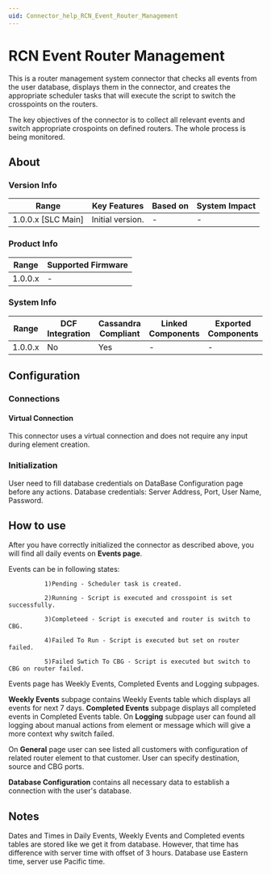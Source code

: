 ```yaml
---
uid: Connector_help_RCN_Event_Router_Management
---
```


# RCN Event Router Management

This is a router management system connector that checks all events from the user database, displays them in the connector, and creates the appropriate scheduler tasks that will execute the script to switch the crosspoints on the routers.

The key objectives of the connector is to collect all relevant events and switch appropriate crospoints on defined routers. The whole process is being monitored.

## About

### Version Info

| Range            | Key Features | Based on | System Impact |
|----------------------|------------------|--------------|-------------------|
| 1.0.0.x [SLC Main]   | Initial version. | -            | -                 |

### Product Info

| Range | Supported Firmware |
|-----------|------------------------|
| 1.0.0.x   | -                      |

### System Info

| Range     | DCF Integration     | Cassandra Compliant     | Linked Components     | Exported Components     |
|-----------|---------------------|-------------------------|-----------------------|-------------------------|
| 1.0.0.x   | No                  | Yes                     | -                     | -                       |

## Configuration

### Connections

#### Virtual Connection

This connector uses a virtual connection and does not require any input during element creation.

### Initialization

User need to fill database credentials on DataBase Configuration page before any actions.
Database credentials: Server Address, Port, User Name, Password.

## How to use

After you have correctly initialized the connector as described above, you will find all daily events on **Events page**.

Events can be in following states:

              1)Pending - Scheduler task is created.
  
              2)Running - Script is executed and crosspoint is set successfully.
  
              3)Completeed - Script is executed and router is switch to CBG.
              
              4)Failed To Run - Script is executed but set on router failed.
              
              5)Failed Swtich To CBG - Script is executed but switch to CBG on router failed.
  

Events page has Weekly Events, Completed Events and Logging subpages.

**Weekly Events** subpage contains Weekly Events table which displays all events for next 7 days.
**Completed Events** subpage displays all completed events in Completed Events table.
On **Logging** subpage user can found all logging about manual actions from element or message which will give a more context why switch failed.

On **General** page user can see listed all customers with configuration of related router element to that customer. User can specify destination, source and CBG ports.

**Database Configuration** contains all necessary data to establish a connection with the user's database.

## Notes

Dates and Times in Daily Events, Weekly Events and Completed events tables are stored like we get it from database. However, that time has difference with server time with offset of 3 hours.
Database use Eastern time, server use Pacific time.
